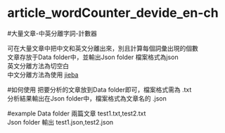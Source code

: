 article_wordCounter_devide_en-ch
================================

#大量文章-中英分離字詞-計數器  

可在大量文章中把中文和英文分離出來，別且計算每個詞彙出現的個數  
文章存放于Data folder中，並輸出Json folder 檔案格式為json  
英文分離方法為切空白  
中文分離方法為使用 [jieba](https://github.com/fxsjy/jieba)  

#如何使用
把要分析的文章放到Data folder即可，檔案格式需為 .txt  
分析結果輸出在Json folder中，檔案格式為文章名的 .json  

#example
Data folder 兩篇文章 test1.txt,test2.txt  
Json folder 輸出  test1.json,test2.json  
